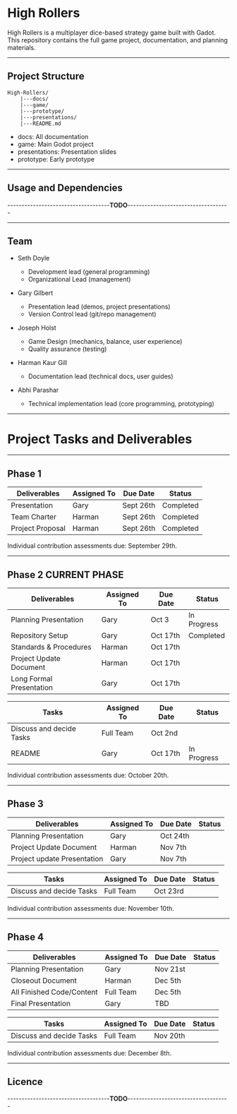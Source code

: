 # High Rollers

High Rollers is a multiplayer dice-based strategy game built with Gadot.  
This repository contains the full game project, documentation, and planning materials.

---

## Project Structure

```text
High-Rollers/
	|---docs/
	|---game/
	|---prototype/
	|---presentations/
	|---README.md
```

- docs: All documentation   
- game: Main Godot project
- presentations: Presentation slides
- prototype: Early prototype 

---

## Usage and Dependencies

------------------------------------**TODO**------------------------------------

---

## Team

- Seth Doyle
	* Development lead (general programming)  
	* Organizational Lead (management)  

- Gary Gilbert 
	* Presentation lead (demos, project presentations)  
	* Version Control lead (git/repo management)  

- Joseph Holst  
	* Game Design (mechanics, balance, user experience)  
	* Quality assurance (testing)  

- Harman Kaur Gill  
	* Documentation lead (technical docs, user guides)  

- Abhi Parashar  
	* Technical implementation lead (core programming, prototyping)


---

# Project Tasks and Deliverables

---

## Phase 1 
| Deliverables                 | Assigned To       | Due Date     | Status       |
|------------------------------|-------------------|--------------|--------------|
| Presentation                 | Gary              | Sept 26th    | Completed    |
| Team Charter                 | Harman            | Sept 26th    | Completed    |
| Project Proposal             | Harman            | Sept 26th    | Completed    |

Individual contribution assessments due: September 29th.

---

## Phase 2                                                           CURRENT PHASE
| Deliverables                 | Assigned To       | Due Date     | Status       |
|------------------------------|-------------------|--------------|--------------|
| Planning Presentation        | Gary              | Oct 3        | In Progress  |
| Repository Setup             | Gary              | Oct 17th     | Completed    |
| Standards & Procedures       | Harman            | Oct 17th     |              |
| Project Update Document      | Harman            | Oct 17th     |              |
| Long Formal Presentation     | Gary              | Oct 17th     |              |

| Tasks                        | Assigned To       | Due Date     | Status       |
|------------------------------|-------------------|--------------|--------------|
| Discuss and decide Tasks     | Full Team         | Oct 2nd      |              |
| README                       | Gary              | Oct 17th     | In Progress  |

Individual contribution assessments due: October 20th.

---

## Phase 3 
| Deliverables                 | Assigned To       | Due Date     | Status       |
|------------------------------|-------------------|--------------|--------------|
| Planning Presentation        | Gary              | Oct 24th     |              |
| Project Update Document      | Harman            | Nov 7th      |              |
| Project update Presentation  | Gary              | Nov 7th      |              |

| Tasks                        | Assigned To       | Due Date     | Status       |
|------------------------------|-------------------|--------------|--------------|
| Discuss and decide Tasks     | Full Team         | Oct 23rd     |              |

Individual contribution assessments due: November 10th.

---

## Phase 4 
| Deliverables                 | Assigned To       | Due Date     | Status       |
|------------------------------|-------------------|--------------|--------------|
| Planning Presentation        | Gary              | Nov 21st     |              |
| Closeout Document            | Harman            | Dec 5th      |              |
| All Finished Code/Content    | Full Team         | Dec 5th      |              |
| Final Presentation           | Gary              | TBD          |              |

| Tasks                        | Assigned To       | Due Date     | Status       |
|------------------------------|-------------------|--------------|--------------|
| Discuss and decide Tasks     | Full Team         | Nov 20th     |              |

Individual contribution assessments due: December 8th.

---

## Licence

------------------------------------**TODO**------------------------------------
